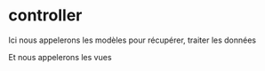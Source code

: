 # controller
Ici nous appelerons les modèles pour récupérer, traiter les données

Et nous appelerons les vues